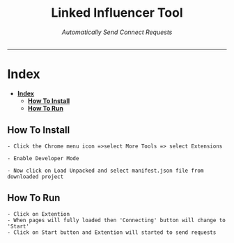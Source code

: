 <div align="center">
    <h1>Linked Influencer Tool</h1>
    <i>Automatically Send Connect Requests</i>
</div>
<br />


---
# **Index**
- [**Index**](#index)
  - [**How To Install**](#how-to-install)
  - [**How To Run**](#how-to-run)

## **How To Install**
    
    - Click the Chrome menu icon =>select More Tools => select Extensions

    - Enable Developer Mode

    - Now click on Load Unpacked and select manifest.json file from downloaded project
  
## **How To Run**

    - Click on Extention
    - When pages will fully loaded then 'Connecting' button will change to 'Start'
    - Click on Start button and Extention will started to send requests